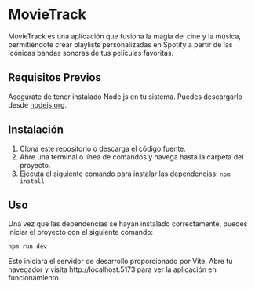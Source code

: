 # MovieTrack

MovieTrack es una aplicación que fusiona la magia del cine y la música, permitiéndote crear playlists personalizadas en Spotify a partir de las icónicas bandas sonoras de tus películas favoritas.

## Requisitos Previos

Asegúrate de tener instalado Node.js en tu sistema. Puedes descargarlo desde [nodejs.org](https://nodejs.org/).

## Instalación

1. Clona este repositorio o descarga el código fuente.
2. Abre una terminal o línea de comandos y navega hasta la carpeta del proyecto.
3. Ejecuta el siguiente comando para instalar las dependencias:
   `npm install`


## Uso

Una vez que las dependencias se hayan instalado correctamente, puedes iniciar el proyecto con el siguiente comando:

`npm run dev`

Esto iniciará el servidor de desarrollo proporcionado por Vite. Abre tu navegador y visita http://localhost:5173 para ver la aplicación en funcionamiento.

